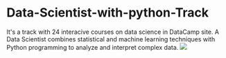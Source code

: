 # Data-Scientist-with-python-Track

It's a track with 24 interacive courses on data science in DataCamp site. A Data Scientist combines statistical and machine learning techniques with Python programming to analyze and interpret complex data.
<img src = 'https://assets.datacamp.com/production/tracks/1258/badges/original/Data_Scientist.png?1559575256'>

